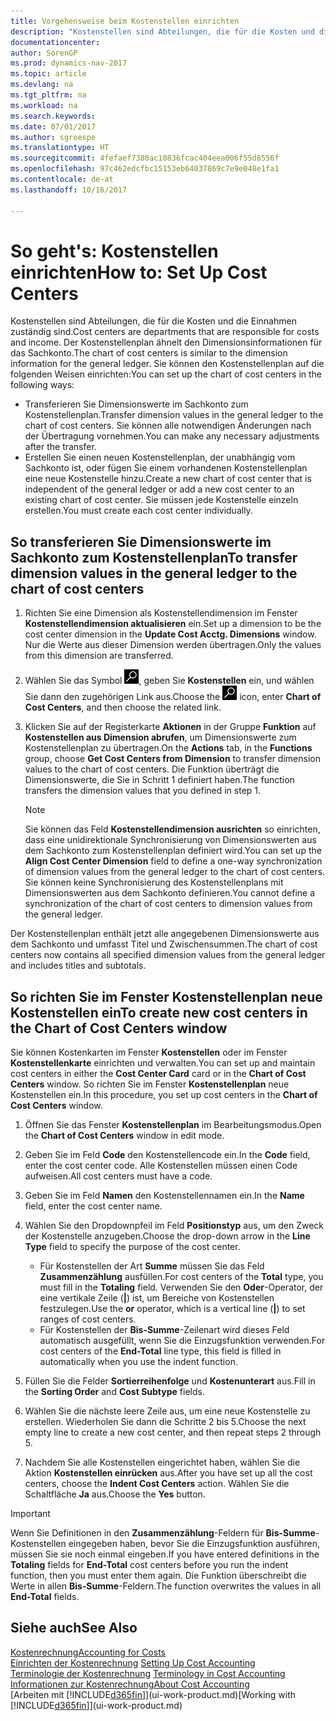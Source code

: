 ```yaml
---
title: Vorgehensweise beim Kostenstellen einrichten
description: "Kostenstellen sind Abteilungen, die für die Kosten und die Einnahmen zuständig sind. Der Kostenstellenplan ähnelt den Dimensionsinformationen für das Sachkonto."
documentationcenter: 
author: SorenGP
ms.prod: dynamics-nav-2017
ms.topic: article
ms.devlang: na
ms.tgt_pltfrm: na
ms.workload: na
ms.search.keywords: 
ms.date: 07/01/2017
ms.author: sgroespe
ms.translationtype: HT
ms.sourcegitcommit: 4fefaef7380ac10836fcac404eea006f55d8556f
ms.openlocfilehash: 97c462edcfbc15153eb64037869c7e9e048e1fa1
ms.contentlocale: de-at
ms.lasthandoff: 10/16/2017

---
```

# <a name="how-to-set-up-cost-centers"></a><span data-ttu-id="e8152-104">So geht's: Kostenstellen einrichten</span><span class="sxs-lookup"><span data-stu-id="e8152-104">How to: Set Up Cost Centers</span></span>
<span data-ttu-id="e8152-105">Kostenstellen sind Abteilungen, die für die Kosten und die Einnahmen zuständig sind.</span><span class="sxs-lookup"><span data-stu-id="e8152-105">Cost centers are departments that are responsible for costs and income.</span></span> <span data-ttu-id="e8152-106">Der Kostenstellenplan ähnelt den Dimensionsinformationen für das Sachkonto.</span><span class="sxs-lookup"><span data-stu-id="e8152-106">The chart of cost centers is similar to the dimension information for the general ledger.</span></span> <span data-ttu-id="e8152-107">Sie können den Kostenstellenplan auf die folgenden Weisen einrichten:</span><span class="sxs-lookup"><span data-stu-id="e8152-107">You can set up the chart of cost centers in the following ways:</span></span>  

-   <span data-ttu-id="e8152-108">Transferieren Sie Dimensionswerte im Sachkonto zum Kostenstellenplan.</span><span class="sxs-lookup"><span data-stu-id="e8152-108">Transfer dimension values in the general ledger to the chart of cost centers.</span></span> <span data-ttu-id="e8152-109">Sie können alle notwendigen Änderungen nach der Übertragung vornehmen.</span><span class="sxs-lookup"><span data-stu-id="e8152-109">You can make any necessary adjustments after the transfer.</span></span>  
-   <span data-ttu-id="e8152-110">Erstellen Sie einen neuen Kostenstellenplan, der unabhängig vom Sachkonto ist, oder fügen Sie einem vorhandenen Kostenstellenplan eine neue Kostenstelle hinzu.</span><span class="sxs-lookup"><span data-stu-id="e8152-110">Create a new chart of cost center that is independent of the general ledger or add a new cost center to an existing chart of cost center.</span></span> <span data-ttu-id="e8152-111">Sie müssen jede Kostenstelle einzeln erstellen.</span><span class="sxs-lookup"><span data-stu-id="e8152-111">You must create each cost center individually.</span></span>  

## <a name="to-transfer-dimension-values-in-the-general-ledger-to-the-chart-of-cost-centers"></a><span data-ttu-id="e8152-112">So transferieren Sie Dimensionswerte im Sachkonto zum Kostenstellenplan</span><span class="sxs-lookup"><span data-stu-id="e8152-112">To transfer dimension values in the general ledger to the chart of cost centers</span></span>  
1.  <span data-ttu-id="e8152-113">Richten Sie eine Dimension als Kostenstellendimension im Fenster **Kostenstellendimension aktualisieren** ein.</span><span class="sxs-lookup"><span data-stu-id="e8152-113">Set up a dimension to be the cost center dimension in the **Update Cost Acctg. Dimensions** window.</span></span> <span data-ttu-id="e8152-114">Nur die Werte aus dieser Dimension werden übertragen.</span><span class="sxs-lookup"><span data-stu-id="e8152-114">Only the values from this dimension are transferred.</span></span>  
2.  <span data-ttu-id="e8152-115">Wählen Sie das Symbol ![Nach Seite oder Bericht suchen](media/ui-search/search_small.png "Symbol Nach Seite oder Bericht suchen"), geben Sie **Kostenstellen** ein, und wählen Sie dann den zugehörigen Link aus.</span><span class="sxs-lookup"><span data-stu-id="e8152-115">Choose the ![Search for Page or Report](media/ui-search/search_small.png "Search for Page or Report icon") icon, enter **Chart of Cost Centers**, and then choose the related link.</span></span>  
3.  <span data-ttu-id="e8152-116">Klicken Sie auf der Registerkarte **Aktionen** in der Gruppe **Funktion** auf **Kostenstellen aus Dimension abrufen**, um Dimensionswerte zum Kostenstellenplan zu übertragen.</span><span class="sxs-lookup"><span data-stu-id="e8152-116">On the **Actions** tab, in the **Functions** group, choose **Get Cost Centers from Dimension** to transfer dimension values to the chart of cost centers.</span></span> <span data-ttu-id="e8152-117">Die Funktion überträgt die Dimensionswerte, die Sie in Schritt 1 definiert haben.</span><span class="sxs-lookup"><span data-stu-id="e8152-117">The function transfers the dimension values that you defined in step 1.</span></span>  

    > [!NOTE]  
    >  <span data-ttu-id="e8152-118">Sie können das Feld **Kostenstellendimension ausrichten** so einrichten, dass eine unidirektionale Synchronisierung von Dimensionswerten aus dem Sachkonto zum Kostenstellenplan definiert wird.</span><span class="sxs-lookup"><span data-stu-id="e8152-118">You can set up the **Align Cost Center Dimension**  field to define a one-way synchronization of dimension values from the general ledger to the chart of cost centers.</span></span> <span data-ttu-id="e8152-119">Sie können keine Synchronisierung des Kostenstellenplans mit Dimensionswerten aus dem Sachkonto definieren.</span><span class="sxs-lookup"><span data-stu-id="e8152-119">You cannot define a synchronization of the chart of cost centers to dimension values from the general ledger.</span></span>  

<span data-ttu-id="e8152-120">Der Kostenstellenplan enthält jetzt alle angegebenen Dimensionswerte aus dem Sachkonto und umfasst Titel und Zwischensummen.</span><span class="sxs-lookup"><span data-stu-id="e8152-120">The chart of cost centers now contains all specified dimension values from the general ledger and includes titles and subtotals.</span></span>  

## <a name="to-create-new-cost-centers-in-the-chart-of-cost-centers-window"></a><span data-ttu-id="e8152-121">So richten Sie im Fenster Kostenstellenplan neue Kostenstellen ein</span><span class="sxs-lookup"><span data-stu-id="e8152-121">To create new cost centers in the Chart of Cost Centers window</span></span>  
<span data-ttu-id="e8152-122">Sie können Kostenkarten im Fenster **Kostenstellen** oder im Fenster **Kostenstellenkarte** einrichten und verwalten.</span><span class="sxs-lookup"><span data-stu-id="e8152-122">You can set up and maintain cost centers in either the **Cost Center Card** card or in the **Chart of Cost Centers** window.</span></span> <span data-ttu-id="e8152-123">So richten Sie im Fenster **Kostenstellenplan** neue Kostenstellen ein.</span><span class="sxs-lookup"><span data-stu-id="e8152-123">In this procedure, you set up cost centers in the **Chart of Cost Centers** window.</span></span>  

1. <span data-ttu-id="e8152-124">Öffnen Sie das Fenster **Kostenstellenplan** im Bearbeitungsmodus.</span><span class="sxs-lookup"><span data-stu-id="e8152-124">Open the **Chart of Cost Centers** window in edit mode.</span></span>  
2. <span data-ttu-id="e8152-125">Geben Sie im Feld **Code** den Kostenstellencode ein.</span><span class="sxs-lookup"><span data-stu-id="e8152-125">In the **Code** field, enter the cost center code.</span></span> <span data-ttu-id="e8152-126">Alle Kostenstellen müssen einen Code aufweisen.</span><span class="sxs-lookup"><span data-stu-id="e8152-126">All cost centers must have a code.</span></span>  
3. <span data-ttu-id="e8152-127">Geben Sie im Feld **Namen** den Kostenstellennamen ein.</span><span class="sxs-lookup"><span data-stu-id="e8152-127">In the **Name** field, enter the cost center name.</span></span>  
4. <span data-ttu-id="e8152-128">Wählen Sie den Dropdownpfeil im Feld **Positionstyp** aus, um den Zweck der Kostenstelle anzugeben.</span><span class="sxs-lookup"><span data-stu-id="e8152-128">Choose the drop-down arrow in the **Line Type** field to specify the purpose of the cost center.</span></span>  

    - <span data-ttu-id="e8152-129">Für Kostenstellen der Art **Summe** müssen Sie das Feld **Zusammenzählung** ausfüllen.</span><span class="sxs-lookup"><span data-stu-id="e8152-129">For cost centers of the **Total** type, you must fill in the **Totaling** field.</span></span> <span data-ttu-id="e8152-130">Verwenden Sie den **Oder**-Operator, der eine vertikale Zeile (**&#124;**) ist, um Bereiche von Kostenstellen festzulegen.</span><span class="sxs-lookup"><span data-stu-id="e8152-130">Use the **or** operator, which is a vertical line (**&#124;**) to set ranges of cost centers.</span></span>  
    - <span data-ttu-id="e8152-131">Für Kostenstellen der **Bis-Summe**-Zeilenart wird dieses Feld automatisch ausgefüllt, wenn Sie die Einzugsfunktion verwenden.</span><span class="sxs-lookup"><span data-stu-id="e8152-131">For cost centers of the **End-Total** line type, this field is filled in automatically when you use the indent function.</span></span>  
5.  <span data-ttu-id="e8152-132">Füllen Sie die Felder **Sortierreihenfolge** und **Kostenunterart** aus.</span><span class="sxs-lookup"><span data-stu-id="e8152-132">Fill in the **Sorting Order** and **Cost Subtype** fields.</span></span>  
6.  <span data-ttu-id="e8152-133">Wählen Sie die nächste leere Zeile aus, um eine neue Kostenstelle zu erstellen. Wiederholen Sie dann die Schritte 2 bis 5.</span><span class="sxs-lookup"><span data-stu-id="e8152-133">Choose the next empty line to create a new cost center, and then repeat steps 2 through 5.</span></span>  
7.  <span data-ttu-id="e8152-134">Nachdem Sie alle Kostenstellen eingerichtet haben, wählen Sie die Aktion **Kostenstellen einrücken** aus.</span><span class="sxs-lookup"><span data-stu-id="e8152-134">After you have set up all the cost centers, choose the **Indent Cost Centers** action.</span></span> <span data-ttu-id="e8152-135">Wählen Sie die Schaltfläche **Ja** aus.</span><span class="sxs-lookup"><span data-stu-id="e8152-135">Choose the **Yes** button.</span></span>  

> [!IMPORTANT]  
>  <span data-ttu-id="e8152-136">Wenn Sie Definitionen in den **Zusammenzählung**-Feldern für **Bis-Summe**-Kostenstellen eingegeben haben, bevor Sie die Einzugsfunktion ausführen, müssen Sie sie noch einmal eingeben.</span><span class="sxs-lookup"><span data-stu-id="e8152-136">If you have entered definitions in the **Totaling** fields for **End-Total** cost centers before you run the indent function, then you must enter them again.</span></span> <span data-ttu-id="e8152-137">Die Funktion überschreibt die Werte in allen **Bis-Summe**-Feldern.</span><span class="sxs-lookup"><span data-stu-id="e8152-137">The function overwrites the values in all **End-Total** fields.</span></span>  

## <a name="see-also"></a><span data-ttu-id="e8152-138">Siehe auch</span><span class="sxs-lookup"><span data-stu-id="e8152-138">See Also</span></span>  
[<span data-ttu-id="e8152-139">Kostenrechnung</span><span class="sxs-lookup"><span data-stu-id="e8152-139">Accounting for Costs</span></span>](finance-manage-cost-accounting.md)  
<span data-ttu-id="e8152-140">[Einrichten der Kostenrechnung](finance-set-up-cost-accounting.md) </span><span class="sxs-lookup"><span data-stu-id="e8152-140">[Setting Up Cost Accounting](finance-set-up-cost-accounting.md) </span></span>  
<span data-ttu-id="e8152-141">[Terminologie der Kostenrechnung](finance-terminology-in-cost-accounting.md) </span><span class="sxs-lookup"><span data-stu-id="e8152-141">[Terminology in Cost Accounting](finance-terminology-in-cost-accounting.md) </span></span>  
[<span data-ttu-id="e8152-142">Informationen zur Kostenrechnung</span><span class="sxs-lookup"><span data-stu-id="e8152-142">About Cost Accounting</span></span>](finance-about-cost-accounting.md)  
<span data-ttu-id="e8152-143">[Arbeiten mit [!INCLUDE[d365fin](includes/d365fin_md.md)]](ui-work-product.md)</span><span class="sxs-lookup"><span data-stu-id="e8152-143">[Working with [!INCLUDE[d365fin](includes/d365fin_md.md)]](ui-work-product.md)</span></span>


